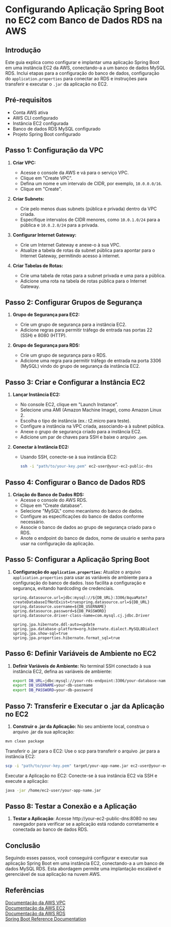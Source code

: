 # Configurando Aplicação Spring Boot no EC2 com Banco de Dados RDS na AWS

## Introdução

Este guia explica como configurar e implantar uma aplicação Spring Boot em uma instância EC2 da AWS, conectando-a a um banco de dados MySQL RDS. Inclui etapas para a configuração do banco de dados, configuração do `application.properties` para conectar ao RDS e instruções para transferir e executar o `.jar` da aplicação no EC2.

## Pré-requisitos

- Conta AWS ativa
- AWS CLI configurado
- Instância EC2 configurada
- Banco de dados RDS MySQL configurado
- Projeto Spring Boot configurado

## Passo 1: Configuração da VPC

1. **Criar VPC:**
   - Acesse o console da AWS e vá para o serviço VPC.
   - Clique em "Create VPC".
   - Defina um nome e um intervalo de CIDR, por exemplo, `10.0.0.0/16`.
   - Clique em "Create".

2. **Criar Subnets:**
   - Crie pelo menos duas subnets (pública e privada) dentro da VPC criada.
   - Especifique intervalos de CIDR menores, como `10.0.1.0/24` para a pública e `10.0.2.0/24` para a privada.

3. **Configurar Internet Gateway:**
   - Crie um Internet Gateway e anexe-o à sua VPC.
   - Atualize a tabela de rotas da subnet pública para apontar para o Internet Gateway, permitindo acesso à internet.

4. **Criar Tabelas de Rotas:**
   - Crie uma tabela de rotas para a subnet privada e uma para a pública.
   - Adicione uma rota na tabela de rotas pública para o Internet Gateway.

## Passo 2: Configurar Grupos de Segurança

1. **Grupo de Segurança para EC2:**
   - Crie um grupo de segurança para a instância EC2.
   - Adicione regras para permitir tráfego de entrada nas portas 22 (SSH) e 8080 (HTTP).

2. **Grupo de Segurança para RDS:**
   - Crie um grupo de segurança para o RDS.
   - Adicione uma regra para permitir tráfego de entrada na porta 3306 (MySQL) vindo do grupo de segurança da instância EC2.

## Passo 3: Criar e Configurar a Instância EC2

1. **Lançar Instância EC2:**
   - No console EC2, clique em "Launch Instance".
   - Selecione uma AMI (Amazon Machine Image), como Amazon Linux 2.
   - Escolha o tipo de instância (ex.: t2.micro para teste).
   - Configure a instância na VPC criada, associando-a à subnet pública.
   - Anexe o grupo de segurança criado para a instância EC2.
   - Adicione um par de chaves para SSH e baixe o arquivo `.pem`.

2. **Conectar à Instância EC2:**
   - Usando SSH, conecte-se à sua instância EC2:
     ```sh
     ssh -i "path/to/your-key.pem" ec2-user@your-ec2-public-dns
     ```

## Passo 4: Configurar o Banco de Dados RDS

1. **Criação do Banco de Dados RDS:**
   - Acesse o console do AWS RDS.
   - Clique em "Create database".
   - Selecione "MySQL" como mecanismo do banco de dados.
   - Configure as especificações do banco de dados conforme necessário.
   - Associe o banco de dados ao grupo de segurança criado para o RDS.
   - Anote o endpoint do banco de dados, nome de usuário e senha para usar na configuração da aplicação.

## Passo 5: Configurar a Aplicação Spring Boot

1. **Configuração do `application.properties`:**
   Atualize o arquivo `application.properties` para usar as variáveis de ambiente para a configuração do banco de dados. Isso facilita a configuração e segurança, evitando hardcoding de credenciais.

   ```properties
   spring.datasource.url=jdbc:mysql://${DB_URL}:3306/AquaMate?createDatabaseIfNotExist=truespring.datasource.url=${DB_URL}
   spring.datasource.username=${DB_USERNAME}
   spring.datasource.password=${DB_PASSWORD}
   spring.datasource.driver-class-name=com.mysql.cj.jdbc.Driver

   spring.jpa.hibernate.ddl-auto=update
   spring.jpa.database-platform=org.hibernate.dialect.MySQL8Dialect
   spring.jpa.show-sql=true
   spring.jpa.properties.hibernate.format_sql=true
## Passo 6: Definir Variáveis de Ambiente no EC2

1. **Definir Variáveis de Ambiente:**
   No terminal SSH conectado à sua instância EC2, defina as variáveis de ambiente:

   ```sh
   export DB_URL=jdbc:mysql://your-rds-endpoint:3306/your-database-name
   export DB_USERNAME=your-db-username
   export DB_PASSWORD=your-db-password

## Passo 7: Transferir e Executar o .jar da Aplicação no EC2
1. **Construir o .jar da Aplicação:**
No seu ambiente local, construa o arquivo .jar da sua aplicação:

```sh
mvn clean package
```
Transferir o .jar para o EC2:
Use o scp para transferir o arquivo .jar para a instância EC2:

```sh
scp -i "path/to/your-key.pem" target/your-app-name.jar ec2-user@your-ec2-public-dns:/home/ec2-user
```
Executar a Aplicação no EC2:
Conecte-se à sua instância EC2 via SSH e execute a aplicação:

```sh
java -jar /home/ec2-user/your-app-name.jar
```
## Passo 8: Testar a Conexão e a Aplicação
1. **Testar a Aplicação**:
Acesse http://your-ec2-public-dns:8080 no seu navegador para verificar se a aplicação está rodando corretamente e conectada ao banco de dados RDS.

## Conclusão
Seguindo esses passos, você conseguirá configurar e executar sua aplicação Spring Boot em uma instância EC2, conectando-a a um banco de dados MySQL RDS. Esta abordagem permite uma implantação escalável e gerenciável de sua aplicação na nuvem AWS.

## Referências
[Documentação da AWS VPC](https://docs.aws.amazon.com/vpc/index.html)<br/>
[Documentação da AWS EC2](https://docs.aws.amazon.com/ec2/index.html)<br/>
[Documentação da AWS RDS](https://docs.aws.amazon.com/rds/index.html)<br/>
[Spring Boot Reference Documentation](https://docs.spring.io/spring-boot/docs/current/reference/htmlsingle/)




  
